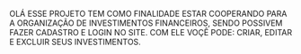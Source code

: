 OLÁ ESSE PROJETO TEM COMO FINALIDADE ESTAR COOPERANDO PARA A ORGANIZAÇÃO DE INVESTIMENTOS FINANCEIROS, SENDO POSSIVEM FAZER CADASTRO E LOGIN NO SITE. COM ELE VOÇÊ PODE: CRIAR, EDITAR E EXCLUIR SEUS INVESTIMENTOS.
